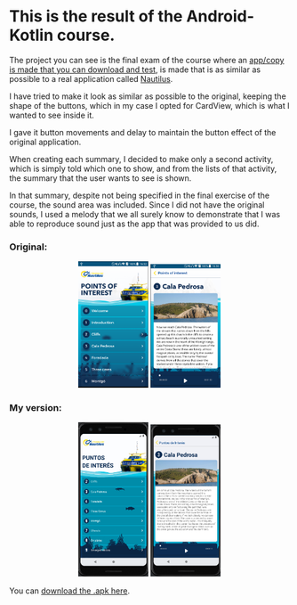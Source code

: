 <h1>This is the result of the Android-Kotlin course.</h1>

The project you can see is the final exam of the course where an <a href="https://github.com/ChrisGalHur/kotlin_advanced/raw/main/assets/app-debug.apk" target="_blank">app/copy is made that you can download and test</a>, is made that is as similar as possible to a real application called <a href="https://play.google.com/store/search?q=La%20aventura%20del%20nautilus&c=apps&hl=es" target="_blank">Nautilus</a>.

I have tried to make it look as similar as possible to the original, keeping the shape of the buttons, which in my case I opted for CardView, which is what I wanted to see inside it.

I gave it button movements and delay to maintain the button effect of the original application.

When creating each summary, I decided to make only a second activity, which is simply told which one to show, and from the lists of that activity, the summary that the user wants to see is shown.

In that summary, despite not being specified in the final exercise of the course, the sound area was included. Since I did not have the original sounds, I used a melody that we all surely know to demonstrate that I was able to reproduce sound just as the app that was provided to us did.

<h3>Original:</h3>
<p align="center">
    <img src="assets/Kotlin_advanced_original1.png" alt="Imagen Original" width="25%">
    <img src="assets/Kotlin_advanced_original2.png" alt="Imagen Original" width="25%">
</p>

<h3>My version:</h3>
<p align="center">
    <img src="assets/Kotlin_advanced_my_version1.png" alt="Imagen Original" width="25%">
    <img src="assets/Kotlin_advanced_my_version2.png" alt="Imagen Original" width="25%">
</p>

You can <a href="https://github.com/ChrisGalHur/kotlin_advanced/raw/main/assets/app-debug.apk" target="_blank">download the .apk here</a>.
